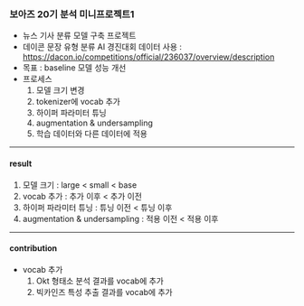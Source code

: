 ### 보아즈 20기 분석 미니프로젝트1
- 뉴스 기사 분류 모델 구축 프로젝트
- 데이콘 문장 유형 분류 AI 경진대회 데이터 사용 : https://dacon.io/competitions/official/236037/overview/description
- 목표 : baseline 모델 성능 개선
- 프로세스
  1. 모델 크기 변경
  2. tokenizer에 vocab 추가
  3. 하이퍼 파라미터 튜닝
  4. augmentation & undersampling
  5. 학습 데이터와 다른 데이터에 적용
--------------------------------------------------------------------
#### result
1. 모델 크기 : large < small < base
2. vocab 추가 : 추가 이후 < 추가 이전
3. 하이퍼 파라미터 튜닝 : 튜닝 이전 < 튜닝 이후
4. augmentation & undersampling : 적용 이전 < 적용 이후
--------------------------------------------------------------------
#### contribution
- vocab 추가
  1. Okt 형태소 분석 결과를 vocab에 추가
  2. 빅카인즈 특성 추출 결과를 vocab에 추가
